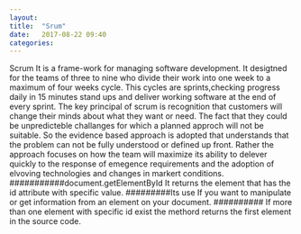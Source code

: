 ```yaml
---
layout: 
title:  "Srum"
date:   2017-08-22 09:40
categories: 
---
```

Scrum 
It is a frame-work for managing software development.
It desigtned for the teams of three to nine who divide their work into one week to a maximum of four weeks cycle.
This cycles are sprints,checking progress daily in 15 minutes stand ups and deliver working software at the end of every sprint.
The key principal of scrum is recognition that customers will change their minds about what they want or need.
The fact that they could be unpredicteble challanges for which a planned approch will not be suitable. 
So the evidence based approach is adopted that understands that the problem can not be fully understood or defined up front.
Rather the approach focuses on how the team will maximize its ability to delever quickly to the response of emegence requirements and the adoption of elvoving technologies and changes in markert conditions.
###########document.getElementById
It returns the element that has the id attribute with specific value.
#########Its use
If you want to manipulate or get information from an element on your document.
##########
If more than one element with specific id exist the methord returns the first element in the source code.
